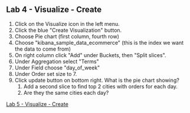 ## Lab 4 - Visualize - Create
1. Click on the Visualize icon in the left menu.
1. Click the blue "Create Visualization" button.
1. Choose Pie chart (first column, fourth row)
1. Choose "kibana_sample_data_ecommerce" (this is the index we want the data to come from)
1. On right column click "Add" under Buckets, then "Split slices".
1. Under Aggregation select "Terms"
1. Under Field choose "day_of_week"
1. Under Order set size to 7.
1. Click update button on bottom right.  What is the pie chart showing?
    1. Add a second slice to find top 2 cities with orders for each day.
    1. Are they the same cities each day?
    
  
[Lab 5 - Visualize - Create](https://github.com/p360-workshop/DevDays-2020/blob/master/Elasticsearch/labs/05-lab)